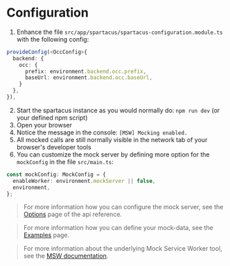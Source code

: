 # Configuration

1. Enhance the file `src/app/spartacus/spartacus-configuration.module.ts` with the following config:

```ts
provideConfig(<OccConfig>{
  backend: {
    occ: {
      prefix: environment.backend.occ.prefix,
      baseUrl: environment.backend.occ.baseUrl,
    }
  },
}),
```

2. Start the spartacus instance as you would normally do: `npm run dev` (or your defined npm script)
3. Open your browser
4. Notice the message in the console: `[MSW] Mocking enabled.`
5. All mocked calls are still normally visible in the network tab of your browser's developer tools
6. You can customize the mock server by defining more option for the `mockConfig` in the file `src/main.ts`:

```ts
const mockConfig: MockConfig = {
  enableWorker: environment.mockServer || false,
  environment,
};
```

> For more information how you can configure the mock server, see the [Options](../03-api-reference/01-options.md) page of the api reference.

> For more information how you can define your mock-data, see the [Examples](../02-examples/README.md) page.

> For more information about the underlying Mock Service Worker tool, see the [MSW documentation](https://mswjs.io/docs/api/rest).
